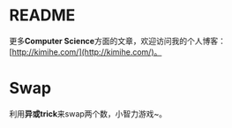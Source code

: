 # README
更多**Computer Science**方面的文章，欢迎访问我的个人博客：[http://kimihe.com/](http://kimihe.com/)。

# Swap
利用**异或trick**来swap两个数，小智力游戏~。